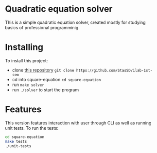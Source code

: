 # Quadratic equation solver
This is a simple quadratic equation solver, created mostly for studying basics
of professional programminig.
# Installing
To install this project:
* clone [this repository](https://github.com/StasSD/ilab-1st-sem) `git clone https://github.com/StasSD/ilab-1st-sem`
* cd into square-equation `cd square-equation`
* run `make solver`
* run `./solver` to start the program
# Features
This version features interaction with user through CLI as well as running unit tests.
To run the tests:
```bash
cd square-equation
make tests
./unit-tests

```